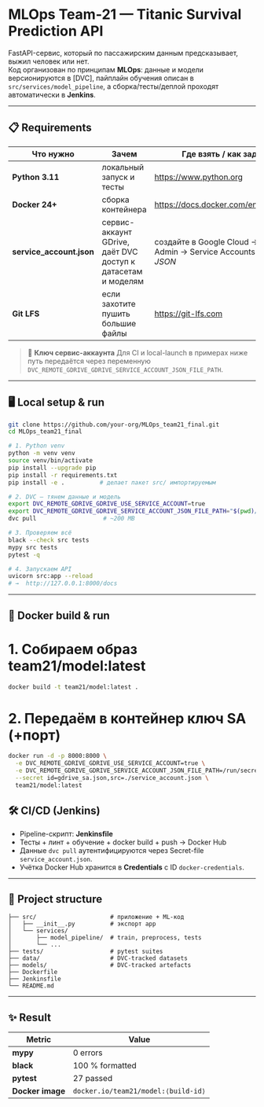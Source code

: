# MLOps Team-21 — Titanic Survival Prediction API

FastAPI-сервис, который по пассажирским данным предсказывает, выжил человек или нет.  
Код организован по принципам **MLOps**: данные и модели версионируются в [DVC], пайплайн обучения описан в `src/services/model_pipeline`, а сборка/тесты/деплой проходят автоматически в **Jenkins**.

---

## 📋 Requirements

| Что нужно | Зачем | Где взять / как задать |
|-----------|-------|------------------------|
| **Python 3.11** | локальный запуск и тесты | <https://www.python.org> |
| **Docker 24+** | сборка контейнера | <https://docs.docker.com/engine/install> |
| **service_account.json** | сервис-аккаунт GDrive, даёт DVC доступ к датасетам и моделям | создайте в Google Cloud → IAM & Admin → Service Accounts → *Keys ► JSON* |
| **Git LFS** | если захотите пушить большие файлы | <https://git-lfs.com> |

> 🔑 **Ключ сервис-аккаунта**
> Для CI и local-launch в примерах ниже путь передаётся через переменную
> `DVC_REMOTE_GDRIVE_GDRIVE_SERVICE_ACCOUNT_JSON_FILE_PATH`.

---

## 🖥 Local setup & run

```bash
git clone https://github.com/your-org/MLOps_team21_final.git
cd MLOps_team21_final

# 1. Python venv
python -m venv venv
source venv/bin/activate
pip install --upgrade pip
pip install -r requirements.txt
pip install -e .          # делает пакет src/ импортируемым

# 2. DVC — тянем данные и модель
export DVC_REMOTE_GDRIVE_GDRIVE_USE_SERVICE_ACCOUNT=true
export DVC_REMOTE_GDRIVE_GDRIVE_SERVICE_ACCOUNT_JSON_FILE_PATH="$(pwd)/service_account.json"
dvc pull                   # ~200 MB

# 3. Проверяем всё
black --check src tests
mypy src tests
pytest -q

# 4. Запускаем API
uvicorn src:app --reload
# →  http://127.0.0.1:8000/docs 
```

---

## 🐳 Docker build & run

# 1. Собираем образ team21/model:latest
```bash
docker build -t team21/model:latest .
```

# 2. Передаём в контейнер ключ SA (+порт)
```bash
docker run -d -p 8000:8000 \
  -e DVC_REMOTE_GDRIVE_GDRIVE_USE_SERVICE_ACCOUNT=true \
  -e DVC_REMOTE_GDRIVE_GDRIVE_SERVICE_ACCOUNT_JSON_FILE_PATH=/run/secrets/gdrive_sa.json \
  --secret id=gdrive_sa.json,src=./service_account.json \
  team21/model:latest
```

## 🛠 CI/CD (Jenkins)

* Pipeline-скрипт: **Jenkinsfile**
* Тесты + линт + обучение + docker build + push → Docker Hub
* Данные `dvc pull` аутентифицируются через Secret-file `service_account.json`.
* Учётка Docker Hub хранится в **Credentials** с ID `docker-credentials`.

---

## 📂 Project structure

```
├── src/                     # приложение + ML-код
│   ├── __init__.py          # экспорт app
│   └── services/
│       ├── model_pipeline/  # train, preprocess, tests
│       └── ...
├── tests/                   # pytest suites
├── data/                    # DVC-tracked datasets
├── models/                  # DVC-tracked artefacts
├── Dockerfile
├── Jenkinsfile
└── README.md
```

---

## ✨ Result

| Metric           | Value                               |
| ---------------- | ----------------------------------- |
| **mypy**         | 0 errors                            |
| **black**        | 100 % formatted                     |
| **pytest**       | 27 passed                           |
| **Docker image** | `docker.io/team21/model:⟨build-id⟩` |
